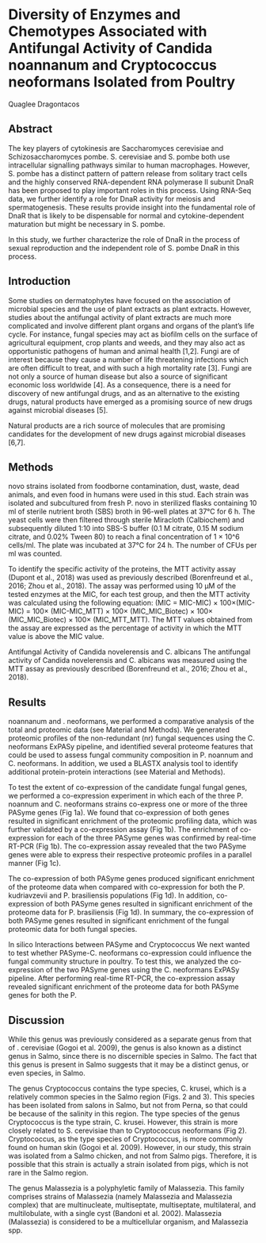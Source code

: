 # Diversity of Enzymes and Chemotypes Associated with Antifungal Activity of Candida noannanum and Cryptococcus neoformans Isolated from Poultry
Quaglee Dragontacos


## Abstract
The key players of cytokinesis are Saccharomyces cerevisiae and Schizosaccharomyces pombe. S. cerevisiae and S. pombe both use intracellular signalling pathways similar to human macrophages. However, S. pombe has a distinct pattern of pattern release from solitary tract cells and the highly conserved RNA-dependent RNA polymerase II subunit DnaR has been proposed to play important roles in this process. Using RNA-Seq data, we further identify a role for DnaR activity for meiosis and spermatogenesis. These results provide insight into the fundamental role of DnaR that is likely to be dispensable for normal and cytokine-dependent maturation but might be necessary in S. pombe.

In this study, we further characterize the role of DnaR in the process of sexual reproduction and the independent role of S. pombe DnaR in this process.


## Introduction
Some studies on dermatophytes have focused on the association of microbial species and the use of plant extracts as plant extracts. However, studies about the antifungal activity of plant extracts are much more complicated and involve different plant organs and organs of the plant’s life cycle. For instance, fungal species may act as biofilm cells on the surface of agricultural equipment, crop plants and weeds, and they may also act as opportunistic pathogens of human and animal health [1,2]. Fungi are of interest because they cause a number of life threatening infections which are often difficult to treat, and with such a high mortality rate [3]. Fungi are not only a source of human disease but also a source of significant economic loss worldwide [4]. As a consequence, there is a need for discovery of new antifungal drugs, and as an alternative to the existing drugs, natural products have emerged as a promising source of new drugs against microbial diseases [5].

Natural products are a rich source of molecules that are promising candidates for the development of new drugs against microbial diseases [6,7].


## Methods
novo strains isolated from foodborne contamination, dust, waste, dead animals, and even food in humans were used in this stud. Each strain was isolated and subcultured from fresh P. novo in sterilized flasks containing 10 ml of sterile nutrient broth (SBS) broth in 96-well plates at 37°C for 6 h. The yeast cells were then filtered through sterile Miracloth (Calbiochem) and subsequently diluted 1:10 into SBS-S buffer (0.1 M citrate, 0.15 M sodium citrate, and 0.02% Tween 80) to reach a final concentration of 1 × 10^6 cells/ml. The plate was incubated at 37°C for 24 h. The number of CFUs per ml was counted.

To identify the specific activity of the proteins, the MTT activity assay (Dupont et al., 2018) was used as previously described (Borenfreund et al., 2016; Zhou et al., 2018). The assay was performed using 10 µM of the tested enzymes at the MIC, for each test group, and then the MTT activity was calculated using the following equation: (MIC = MIC-MIC) × 100×(MIC-MIC) = 100× (MIC-MIC_MTT) × 100× (MIC_MIC_Biotec) × 100× (MIC_MIC_Biotec) × 100× (MIC_MTT_MTT). The MTT values obtained from the assay are expressed as the percentage of activity in which the MTT value is above the MIC value.

Antifungal Activity of Candida novelerensis and C. albicans
The antifungal activity of Candida novelerensis and C. albicans was measured using the MTT assay as previously described (Borenfreund et al., 2016; Zhou et al., 2018).


## Results
noannanum and . neoformans, we performed a comparative analysis of the total and proteomic data (see Material and Methods). We generated proteomic profiles of the non-redundant (nr) fungal sequences using the C. neoformans ExPASy pipeline, and identified several proteome features that could be used to assess fungal community composition in P. noannum and C. neoformans. In addition, we used a BLASTX analysis tool to identify additional protein-protein interactions (see Material and Methods).

To test the extent of co-expression of the candidate fungal fungal genes, we performed a co-expression experiment in which each of the three P. noannum and C. neoformans strains co-express one or more of the three PASyme genes (Fig 1a). We found that co-expression of both genes resulted in significant enrichment of the proteomic profiling data, which was further validated by a co-expression assay (Fig 1b). The enrichment of co-expression for each of the three PASyme genes was confirmed by real-time RT-PCR (Fig 1b). The co-expression assay revealed that the two PASyme genes were able to express their respective proteomic profiles in a parallel manner (Fig 1c).

The co-expression of both PASyme genes produced significant enrichment of the proteome data when compared with co-expression for both the P. kudriavzevii and P. brasiliensis populations (Fig 1d). In addition, co-expression of both PASyme genes resulted in significant enrichment of the proteome data for P. brasiliensis (Fig 1d). In summary, the co-expression of both PASyme genes resulted in significant enrichment of the fungal proteomic data for both fungal species.

In silico Interactions between PASyme and Cryptococcus
We next wanted to test whether PASyme-C. neoformans co-expression could influence the fungal community structure in poultry. To test this, we analyzed the co-expression of the two PASyme genes using the C. neoformans ExPASy pipeline. After performing real-time RT-PCR, the co-expression assay revealed significant enrichment of the proteome data for both PASyme genes for both the P.


## Discussion
While this genus was previously considered as a separate genus from that of . cerevisiae (Gogoi et al. 2009), the genus is also known as a distinct genus in Salmo, since there is no discernible species in Salmo. The fact that this genus is present in Salmo suggests that it may be a distinct genus, or even species, in Salmo.

The genus Cryptococcus contains the type species, C. krusei, which is a relatively common species in the Salmo region (Figs. 2 and 3). This species has been isolated from salons in Salmo, but not from Perna, so that could be because of the salinity in this region. The type species of the genus Cryptococcus is the type strain, C. krusei. However, this strain is more closely related to S. cerevisiae than to Cryptococcus neoformans (Fig 2). Cryptococcus, as the type species of Cryptococcus, is more commonly found on human skin (Gogoi et al. 2009). However, in our study, this strain was isolated from a Salmo chicken, and not from Salmo pigs. Therefore, it is possible that this strain is actually a strain isolated from pigs, which is not rare in the Salmo region.

The genus Malassezia is a polyphyletic family of Malassezia. This family comprises strains of Malassezia (namely Malassezia and Malassezia complex) that are multinucleate, multiseptate, multiseptate, multilateral, and multilobulate, with a single cyst (Bandoni et al. 2002). Malassezia (Malassezia) is considered to be a multicellular organism, and Malassezia spp.

